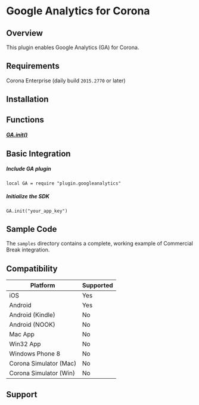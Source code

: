 # Google Analytics for Corona

## Overview

This plugin enables Google Analytics (GA) for Corona.



## Requirements

Corona Enterprise (daily build `2015.2770` or later)



## Installation


## Functions
##### [GA.init()](docs/functions/init.markdown)


## Basic Integration
##### Include GA plugin
    local GA = require "plugin.googleanalytics"
##### Initialize the SDK
    GA.init("your_app_key")



## Sample Code
The `samples` directory contains a complete, working example of Commercial Break
integration.



## Compatibility
| Platform                     | Supported
| ---------------------------- | ---------------------------- 
| iOS                          | Yes
| Android                      | Yes
| Android (Kindle)             | No
| Android (NOOK)               | No
| Mac App                      | No
| Win32 App                    | No
| Windows Phone 8              | No
| Corona Simulator (Mac)       | No
| Corona Simulator (Win)       | No

## Support

